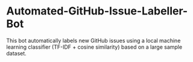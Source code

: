 # Automated-GitHub-Issue-Labeller-Bot
This bot automatically labels new GitHub issues using a local machine learning classifier (TF-IDF + cosine similarity) based on a large sample dataset.
